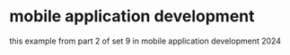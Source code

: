 # mobile application development 

this example from part 2 of set 9 in mobile application development 2024

